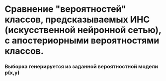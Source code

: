 # Сравнение "вероятностей" классов, предсказываемых ИНС (искусственной нейронной сетью), с апостериорными вероятностями классов.
### Выборка генерируется из заданной вероятностной модели p(x,y)
